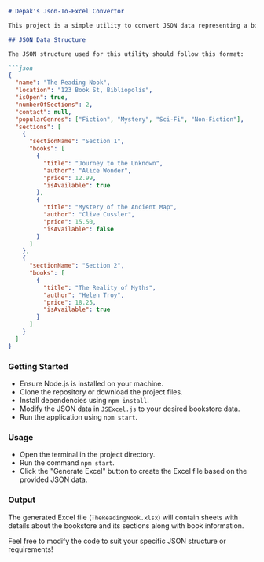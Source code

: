 ```markdown
# Depak's Json-To-Excel Convertor

This project is a simple utility to convert JSON data representing a bookstore into an Excel file.

## JSON Data Structure

The JSON structure used for this utility should follow this format:

```json
{
  "name": "The Reading Nook",
  "location": "123 Book St, Bibliopolis",
  "isOpen": true,
  "numberOfSections": 2,
  "contact": null,
  "popularGenres": ["Fiction", "Mystery", "Sci-Fi", "Non-Fiction"],
  "sections": [
    {
      "sectionName": "Section 1",
      "books": [
        {
          "title": "Journey to the Unknown",
          "author": "Alice Wonder",
          "price": 12.99,
          "isAvailable": true
        },
        {
          "title": "Mystery of the Ancient Map",
          "author": "Clive Cussler",
          "price": 15.50,
          "isAvailable": false
        }
      ]
    },
    {
      "sectionName": "Section 2",
      "books": [
        {
          "title": "The Reality of Myths",
          "author": "Helen Troy",
          "price": 18.25,
          "isAvailable": true
        }
      ]
    }
  ]
}
```

### Getting Started
- Ensure Node.js is installed on your machine.
- Clone the repository or download the project files.
- Install dependencies using `npm install`.
- Modify the JSON data in `JSExcel.js` to your desired bookstore data.
- Run the application using `npm start`.

### Usage
- Open the terminal in the project directory.
- Run the command `npm start`.
- Click the "Generate Excel" button to create the Excel file based on the provided JSON data.

### Output
The generated Excel file (`TheReadingNook.xlsx`) will contain sheets with details about the bookstore and its sections along with book information.

Feel free to modify the code to suit your specific JSON structure or requirements!
